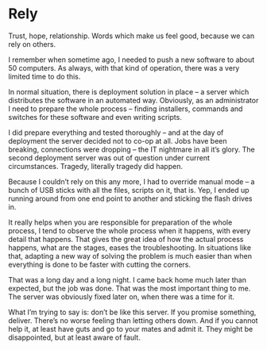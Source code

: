 # Rely

Trust, hope, relationship. Words which make us feel good, because we can rely on others.

I remember when sometime ago, I needed to push a new software to about 50 computers. As always, with that kind of operation, there was a very limited time to do this.

In normal situation, there is deployment solution in place &#8211; a server which distributes the software in an automated way. Obviously, as an administrator I need to prepare the whole process &#8211; finding installers, commands and switches for these software and even writing scripts.

I did prepare everything and tested thoroughly &#8211; and at the day of deployment the server decided not to co-op at all. Jobs have been breaking, connections were dropping &#8211; the IT nightmare in all it&#8217;s glory. The second deployment server was out of question under current circumstances. Tragedy, literally tragedy did happen.

Because I couldn&#8217;t rely on this any more, I had to override manual mode &#8211; a bunch of USB sticks with all the files, scripts on it, that is. Yep, I ended up running around from one end point to another and sticking the flash drives in.

It really helps when you are responsible for preparation of the whole process, I tend to observe the whole process when it happens, with every detail that happens. That gives the great idea of how the actual process happens, what are the stages, eases the troubleshooting. In situations like that, adapting a new way of solving the problem is much easier than when everything is done to be faster with cutting the corners.

That was a long day and a long night. I came back home much later than expected, but the job was done. That was the most important thing to me. The server was obviously fixed later on, when there was a time for it.

What I&#8217;m trying to say is: don&#8217;t be like this server. If you promise something, deliver. There&#8217;s no worse feeling than letting others down. And if you cannot help it, at least have guts and go to your mates and admit it. They might be disappointed, but at least aware of fault.
